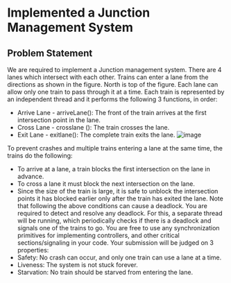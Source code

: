 # Implemented a Junction Management System
## Problem Statement
We are required to implement a Junction management system. There are 4 lanes which intersect with each other. Trains can enter a lane from the directions as shown in the figure. 
North is top of the figure. Each lane can allow only one train to pass through it at a time. Each train is represented by an independent thread and it performs the following 3 functions, in order:
* Arrive Lane - arriveLane(): The front of the train arrives at the first intersection point in the lane.
* Cross Lane - crosslane (): The train crosses the lane.
* Exit Lane - exitlane(): The complete train exits the lane.
  ![image](https://github.com/saransh738/MTL458-Junction-Management-System/assets/74806993/184efeaa-1d4a-47c6-bd0c-42260cb85e57)

To prevent crashes and multiple trains entering a lane at the same time, the trains do the following:
* To arrive at a lane, a train blocks the first intersection on the lane in advance.
* To cross a lane it must block the next intersection on the lane.
* Since the size of the train is large, it is safe to unblock the intersection points it has blocked earlier only after the train has exited the lane.
Note that following the above conditions can cause a deadlock. You are required to detect and resolve any deadlock. For this, a separate thread will be running, which periodically checks if there is a deadlock and signals one of the trains to go. You are free to use any synchronization primitives for implementing controllers, and other critical sections/signaling in your code.
Your submission will be judged on 3 properties:
* Safety: No crash can occur, and only one train can use a lane at a time.
* Liveness: The system is not stuck forever.
* Starvation: No train should be starved from entering the lane.
